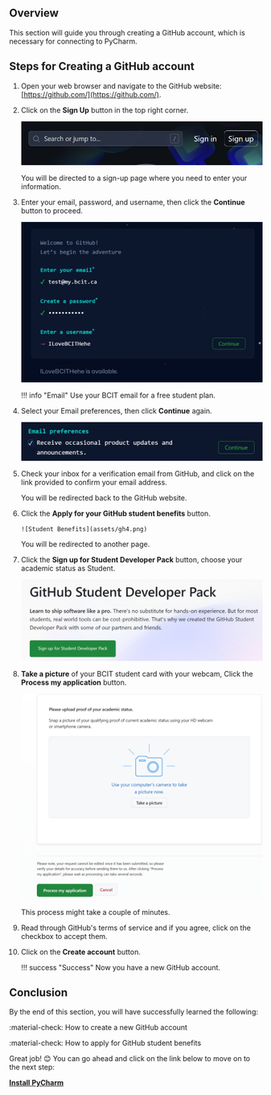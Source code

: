 ## Overview

This section will guide you through creating a GitHub account, which is necessary for connecting to PyCharm.

## Steps for Creating a GitHub account

1. Open your web browser and navigate to the GitHub website: [https://github.com/](https://github.com/).
    
2. Click on the **Sign Up** button in the top right corner.

    ![Sign Up](assets/gh1.png)

    You will be directed to a sign-up page where you need to enter your information.

3.  Enter your email, password, and username, then click the **Continue** button to proceed.

    ![Enter Info](assets/gh2.png)

    !!! info "Email"
        Use your BCIT email for a free student plan.
        
4. Select your Email preferences, then click **Continue** again.

    ![Email preferences](assets/gh3.png)
    
5. Check your inbox for a verification email from GitHub, and click on the link provided to confirm your email address.
    
    You will be redirected back to the GitHub website.

6. Click the **Apply for your GitHub student benefits** button.
       
       ![Student Benefits](assets/gh4.png)

    You will be redirected to another page.

7. Click the **Sign up for Student Developer Pack** button, choose your academic status as Student.

    ![Student Pack](assets/gh5.png)

8. **Take a picture** of your BCIT student card with your webcam, Click the **Process my application** button.

    ![Academic Status](assets/gh6.png)

    This process might take a couple of minutes.

9. Read through GitHub's terms of service and if you agree, click on the checkbox to accept them.

10. Click on the **Create account** button.

    !!! success "Success"
        Now you have a new GitHub account.

## Conclusion

By the end of this section, you will have successfully learned the following:

:material-check: How to create a new GitHub account

:material-check: How to apply for GitHub student benefits


Great job! 😊 You can go ahead and click on the link below to move on to the next step:

**[Install PyCharm](pycharmInstallation.md)**